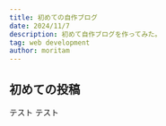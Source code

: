 ```yaml
---
title: 初めての自作ブログ
date: 2024/11/7
description: 初めて自作ブログを作ってみた。
tag: web development
author: moritam
---
```


## 初めての投稿
テスト
テスト